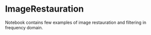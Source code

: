# ImageRestauration
Notebook contains few examples of image restauration and filtering in frequency domain.
